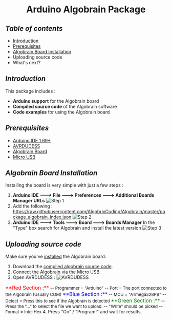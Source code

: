 <h1 align="center"> Arduino Algobrain Package</h1>

## *Table of contents*
 - [Introduction](https://github.com/AlgobrixCoding/Algobrain/blob/master/README.md#introduction)
 - [Prerequisites](https://github.com/AlgobrixCoding/Algobrain/blob/master/README.md#prerequisites)
 - [Algobrain Board Installation](https://github.com/AlgobrixCoding/Algobrain/blob/master/README.md#algobrain-board-installation)
 - Uploading source code
 - What's next?

## *Introduction*
This package includes :

 - **Arduino support** for the Algobrain board
 - **Compiled source code** of the Algobrain software
 - **Code examples** for using the Algobrain board
## *Prerequisites*
 - [Arduino IDE 1.69+](https://www.arduino.cc)
 - [AVRDUDESS](http://blog.zakkemble.net/avrdudess-a-gui-for-avrdude/)
 - [Algobrain Board](http://www.algobrix.com/)
 - [Micro USB](https://www.amazon.com/s?k=Micro%20USB)
## *Algobrain Board Installation*
Installing the board is very simple with just a few steps :
1. **Arduino IDE ---> File ---> Preferences ---> Additional Boards Manager URLs**
![Step 1](https://i.imgur.com/gLPYp0q.png)
2. Add the following :</br>
https://raw.githubusercontent.com/AlgobrixCoding/Algobrain/master/package_algobrain_index.json
![Step 2](https://i.imgur.com/tk5hSfY.png)
3. **Arduino IDE ---> Tools ---> Board ---> Boards Manager**
In the "Type" box search for Algobrain and install the latest version
![Step 3](https://i.imgur.com/yYPASMb.png)
## *Uploading source code*
Make sure you've [installed](https://github.com/AlgobrixCoding/Algobrain/blob/master/README.md#algobrain-board-installation) the Algobrain board.
1. Download the [compiled algobrain source code](https://github.com/AlgobrixCoding/Algobrain/tree/master/Compiled%20Algobrain).
2. Connect the Algobrain via the Micro USB.
3. Open AVRDUDESS :
![AVRDUDESS](https://i.imgur.com/Q6Pxwr7.png)
<font size='2px'>
<font color='red' size='3px'>**Red Section :**</font>
-- Programmer = "Arduino"
-- Port = The port connected to the Algobrain (Usually COM<??>)
<font color='blue' size='3px'>**Blue Section :**</font> 
 -- MCU = "ATmega328PB"
 -- Detect = Press this to see if the Algobrain is detected
 <font color='green' size='3px'>**Green Section :**</font> 
 -- Press the "..." to select the file we want to upload.
-- "Write" should be picked
-- Format = Intel Hex</font>
4. Press "Go" / "Program!" and wait for results.
